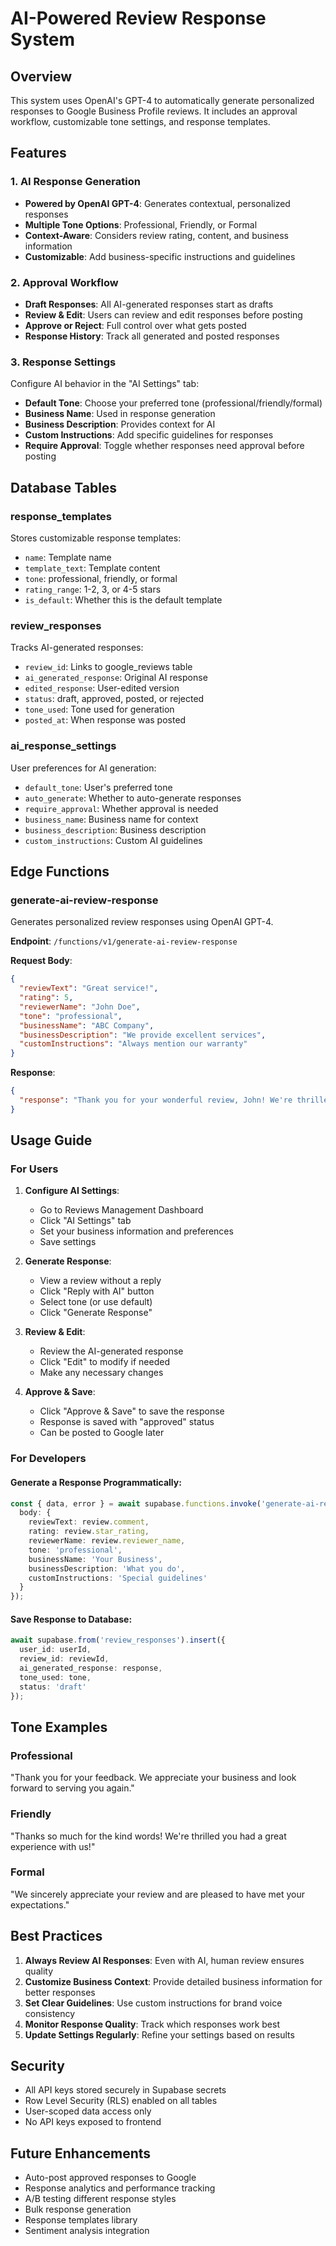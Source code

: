 # AI-Powered Review Response System

## Overview
This system uses OpenAI's GPT-4 to automatically generate personalized responses to Google Business Profile reviews. It includes an approval workflow, customizable tone settings, and response templates.

## Features

### 1. AI Response Generation
- **Powered by OpenAI GPT-4**: Generates contextual, personalized responses
- **Multiple Tone Options**: Professional, Friendly, or Formal
- **Context-Aware**: Considers review rating, content, and business information
- **Customizable**: Add business-specific instructions and guidelines

### 2. Approval Workflow
- **Draft Responses**: All AI-generated responses start as drafts
- **Review & Edit**: Users can review and edit responses before posting
- **Approve or Reject**: Full control over what gets posted
- **Response History**: Track all generated and posted responses

### 3. Response Settings
Configure AI behavior in the "AI Settings" tab:
- **Default Tone**: Choose your preferred tone (professional/friendly/formal)
- **Business Name**: Used in response generation
- **Business Description**: Provides context for AI
- **Custom Instructions**: Add specific guidelines for responses
- **Require Approval**: Toggle whether responses need approval before posting

## Database Tables

### response_templates
Stores customizable response templates:
- `name`: Template name
- `template_text`: Template content
- `tone`: professional, friendly, or formal
- `rating_range`: 1-2, 3, or 4-5 stars
- `is_default`: Whether this is the default template

### review_responses
Tracks AI-generated responses:
- `review_id`: Links to google_reviews table
- `ai_generated_response`: Original AI response
- `edited_response`: User-edited version
- `status`: draft, approved, posted, or rejected
- `tone_used`: Tone used for generation
- `posted_at`: When response was posted

### ai_response_settings
User preferences for AI generation:
- `default_tone`: User's preferred tone
- `auto_generate`: Whether to auto-generate responses
- `require_approval`: Whether approval is needed
- `business_name`: Business name for context
- `business_description`: Business description
- `custom_instructions`: Custom AI guidelines

## Edge Functions

### generate-ai-review-response
Generates personalized review responses using OpenAI GPT-4.

**Endpoint**: `/functions/v1/generate-ai-review-response`

**Request Body**:
```json
{
  "reviewText": "Great service!",
  "rating": 5,
  "reviewerName": "John Doe",
  "tone": "professional",
  "businessName": "ABC Company",
  "businessDescription": "We provide excellent services",
  "customInstructions": "Always mention our warranty"
}
```

**Response**:
```json
{
  "response": "Thank you for your wonderful review, John! We're thrilled..."
}
```

## Usage Guide

### For Users

1. **Configure AI Settings**:
   - Go to Reviews Management Dashboard
   - Click "AI Settings" tab
   - Set your business information and preferences
   - Save settings

2. **Generate Response**:
   - View a review without a reply
   - Click "Reply with AI" button
   - Select tone (or use default)
   - Click "Generate Response"

3. **Review & Edit**:
   - Review the AI-generated response
   - Click "Edit" to modify if needed
   - Make any necessary changes

4. **Approve & Save**:
   - Click "Approve & Save" to save the response
   - Response is saved with "approved" status
   - Can be posted to Google later

### For Developers

#### Generate a Response Programmatically:
```typescript
const { data, error } = await supabase.functions.invoke('generate-ai-review-response', {
  body: {
    reviewText: review.comment,
    rating: review.star_rating,
    reviewerName: review.reviewer_name,
    tone: 'professional',
    businessName: 'Your Business',
    businessDescription: 'What you do',
    customInstructions: 'Special guidelines'
  }
});
```

#### Save Response to Database:
```typescript
await supabase.from('review_responses').insert({
  user_id: userId,
  review_id: reviewId,
  ai_generated_response: response,
  tone_used: tone,
  status: 'draft'
});
```

## Tone Examples

### Professional
"Thank you for your feedback. We appreciate your business and look forward to serving you again."

### Friendly
"Thanks so much for the kind words! We're thrilled you had a great experience with us!"

### Formal
"We sincerely appreciate your review and are pleased to have met your expectations."

## Best Practices

1. **Always Review AI Responses**: Even with AI, human review ensures quality
2. **Customize Business Context**: Provide detailed business information for better responses
3. **Set Clear Guidelines**: Use custom instructions for brand voice consistency
4. **Monitor Response Quality**: Track which responses work best
5. **Update Settings Regularly**: Refine your settings based on results

## Security

- All API keys stored securely in Supabase secrets
- Row Level Security (RLS) enabled on all tables
- User-scoped data access only
- No API keys exposed to frontend

## Future Enhancements

- Auto-post approved responses to Google
- Response analytics and performance tracking
- A/B testing different response styles
- Bulk response generation
- Response templates library
- Sentiment analysis integration
